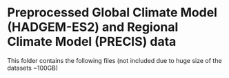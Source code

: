 # Preprocessed Global Climate Model (HADGEM-ES2) and Regional Climate Model (PRECIS) data

This folder contains the following files (not included due to huge size of the datasets ~100GB)


